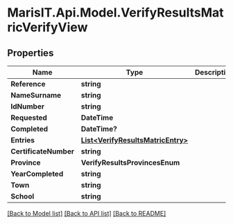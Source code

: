
# MarisIT.Api.Model.VerifyResultsMatricVerifyView

## Properties

Name | Type | Description | Notes
------------ | ------------- | ------------- | -------------
**Reference** | **string** |  | [optional] 
**NameSurname** | **string** |  | [optional] 
**IdNumber** | **string** |  | [optional] 
**Requested** | **DateTime** |  | [optional] 
**Completed** | **DateTime?** |  | [optional] 
**Entries** | [**List&lt;VerifyResultsMatricEntry&gt;**](VerifyResultsMatricEntry.md) |  | [optional] 
**CertificateNumber** | **string** |  | [optional] 
**Province** | **VerifyResultsProvincesEnum** |  | [optional] 
**YearCompleted** | **string** |  | [optional] 
**Town** | **string** |  | [optional] 
**School** | **string** |  | [optional] 

[[Back to Model list]](../README.md#documentation-for-models)
[[Back to API list]](../README.md#documentation-for-api-endpoints)
[[Back to README]](../README.md)

